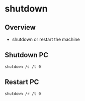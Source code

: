 # shutdown

## Overview

* shutdown or restart the machine

## Shutdown PC

```text
shutdown /s /t 0
```

## Restart PC

```text
shutdown /r /t 0
```

